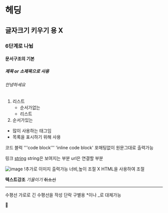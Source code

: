 # 헤딩 
## 글자크기 키우기 용 X
### 6단계로 나뉨
#### 문서구조의 기본
##### 제목 or 소제목으로 사용
###### 안녕하세요

1. 리스트
    - 순서가없는
    - 리스트
2. 순서가있는
* 많이 사용하는 태그임
* 목록을 표시하기 위해 사용

코드 블럭
'''code block'''
'inline code block'
포매팅없이 원문그대로 출력가능

링크
[string](url)
string은 보여지는 부분
url은 연결할 부분

![image](url)
!추가로 이미지 출력가능
너비,높이 조절 X
HTML을 사용하여 조절

**텍스트강조** *기울이기* ~~취소선~~

---
수평선 가로로 긴 수평선을 작성
단락 구별용
*이나 _로 대체가능

🤢
